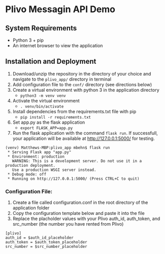 # Plivo Messagin API Demo
## System Requirements
- Python 3 + pip
- An internet browser to view the application
## Installation and Deployment
1. Download/unzip the repository in the directory of your choice and navigate to the `plivo_app/` directory in terminal
2. Add configuration file to the `conf/` directory (see directions below)
3. Create a virtual environment with python 3 in the application directory
    - `python3 -m venv venv`
4. Activate the virtual environment
    - `. venv/bin/activate`
5. Install dependencies from the requirements.txt file with pip
    - `pip install -r requirements.txt`
6. Set app.py as the flask application
    - `export FLASK_APP=app.py`
7. Run the flask application with the command `flask run`. If successfull, your application will be available at http://127.0.0.1:5000/ for testing.
```
(venv) Matthews-MBP:plivo_app mbehn$ flask run
 * Serving Flask app "app.py"
 * Environment: production
   WARNING: This is a development server. Do not use it in a production deployment.
   Use a production WSGI server instead.
 * Debug mode: off
 * Running on http://127.0.0.1:5000/ (Press CTRL+C to quit)
 ```

### Configuration File:
1. Create a file called configuration.conf in the root directory of the application folder
2. Copy the configuration template below and paste it into the file
2. Replace the placholder values with your Plivo auth_id, auth_token, and src_number (the number you have rented from Plivo)
```
[plivo]
auth_id = $auth_id_placeholder
auth_token = $auth_token_placeholder
src_number = $src_number_placeholder
```